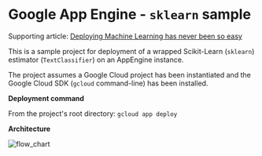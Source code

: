 # Google App Engine - `sklearn` sample

Supporting article: [Deploying Machine Learning has never been so easy](https://towardsdatascience.com/https-towardsdatascience-com-deploying-machine-learning-has-never-been-so-easy-bbdb500a39a)

This is a sample project for deployment of a wrapped Scikit-Learn (`sklearn`) estimator (`TextClassifier`) on an AppEngine instance.

The project assumes a Google Cloud project has been instantiated and the Google Cloud SDK (`gcloud` command-line) has been installed.

__Deployment command__

From the project's root directory: `gcloud app deploy`

__Architecture__

![flow_chart](https://user-images.githubusercontent.com/24707558/43558900-3731f7cc-963e-11e8-8e19-d4ca01bceb9e.png)

